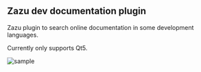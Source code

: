 ## Zazu dev documentation plugin

Zazu plugin to search online documentation in some development languages.

Currently only supports Qt5.

![sample](https://github.com/jgoday/zazu-dev-doc/raw/master/zazu-dev-doc.gif "Sample")

